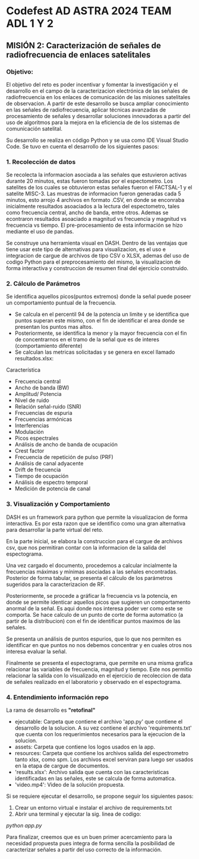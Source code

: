 # Codefest AD ASTRA 2024 TEAM ADL 1 Y 2

## MISIÓN 2: Caracterización de señales de radiofrecuencia de enlaces satelitales

### Objetivo: 

El objetivo del reto es poder incentivar y fomentar la investigación y el desarrollo en el campo de la caracterizacion electrónica de las señales de radiofrecuencia en los enlaces de comunicación de las misiones satelitales
de observacion. A partir de este desarrollo se busca ampliar conocimiento en las señales de radiofrecuencia, aplicar técnicas avanzadas de procesamiento de señales y desarrollar soluciones innovadoras a partir del uso de algoritmos para la mejora en la eficiencia de 
de los sistemas de comunicación satelital.


Su desarrollo se realiza en código Python y se usa como IDE Visual Studio Code. Se tuvo en cuenta el desarrollo de los siguientes pasos:

### 1. Recolección de datos

Se recolecta la informacion asociada a las señales que estuvieron activas durante 20 minutos, estas fueron tomadas por el espectometro. Los satelites de los cuales se obtuvieron estas señales
fueron el FACTSAL-1 y el satelite MISC-3. Las muestras de informacion fueron generadas cada 5 minutos, esto arrojo 4 archivos en formato .CSV, en donde se enconraba inicialmente resultados asoaciados a la lectura del espectometro, tales como frecuencia central, ancho de banda, entre otros.
Ademas se econtraron resultados asoaciado a magnitud vs frecuencia y magnitud vs frecuencia vs tiempo. El pre-procesamiento de esta información se hizo mediante el uso de pandas.


Se construye una herramienta visual en DASH. Dentro de las ventajas que tiene usar este tipo de alternativas para visualizacion, es el uso e integracion de cargue de archivos de tipo CSV o XLSX, 
ademas del uso de codigo Python para el preprocesamiento del mismo, la visualizacion de forma interactiva y construccion de resumen final del ejercicio construido. 


### 2. Cálculo de Parámetros

Se identifica aquellos picos(puntos extremos) donde la señal puede poseer un comportamiento puntual de la frecuencia.

* Se calcula en el percentil 94 de la potencia un limite y se identifica que puntos superan este mismo, con el fin de identificar el area donde se presentan los puntos mas altos.
* Posteriormente, se identifica la menor y la mayor frecuencia con el fin de concentrarnos en el tramo de la señal que es de interes (comportamiento diferente)
* Se calculan las metricas solicitadas y se genera en excel llamado resultados.xlsx:

Característica

* Frecuencia central
* Ancho de banda (BW)
* Amplitud/ Potencia
* Nivel de ruido
* Relación señal-ruido (SNR) 
* Frecuencias de espuria
* Frecuencias armónicas
* Interferencias
* Modulación
* Picos espectrales 
* Análisis de ancho de banda de ocupación
* Crest factor
* Frecuencia de repetición de pulso (PRF)
* Análisis de canal adyacente
* Drift de frecuencia
* Tiempo de ocupación
* Análisis de espectro temporal
* Medición de potencia de canal

### 3. Visualización y Comportamiento

DASH es un framework para python que permite la visualizacion de forma interactiva. Es por esta razon que se identifico como una gran alternativa para desarrollar
la parte virtual del reto.

En la parte inicial, se elabora la construccion para el cargue de archivos csv, que nos permitiran contar con la informacion de la salida del espectograma. 

Una vez cargado el documento, procedemos a calcular incialmente la frecuencias máximas y mínimas asociadas a las señales encontradas. Posterior de forma tabular,
se presenta el cálculo de los parámetros sugeridos para la caracterizacion de RF.

Posteriormente, se procede a gráficar la frecuencia vs la potencia, en donde se permite identicar aquellos picos que sugieren un comportamento anormal de la señal.
Es aqui donde nos interesa poder ver como este se comporta. Se hace calculo de un punto de corte de forma automatico (a partir de la distribucion) con el fin de identificar puntos maximos de las señales.

Se presenta un análisis de puntos espurios, que lo que nos permiten es identificar en que puntos no nos debemos concentrar y en cuales otros nos interesa evaluar la señal.

Finalmente se presenta el espectograma, que permite en una misma grafica relacionar las variables de frecuencia, magnitud y tiempo. Este nos permitio relacionar la salida con lo visualizado en el ejercicio de recoleccion de data de señales realizado en el laboratorio y observado 
en el espectograma. 


### 4. Entendimiento información repo

La rama de desarrollo es **"retofinal"**

* ejecutable: Carpeta que contiene el archivo 'app.py' que contiene el desarrollo de la solucion. A su vez contiene el archivo 'requirements.txt' que cuenta con los requerimientos 
necesarios para la ejecucion de la solucion. 
* assets: Carpeta que contiene los logos usados en la app.
* resources: Carpeta que contiene los archivos salida del espectrometro tanto xlsx, como spm. Los archivos excel serviran para luego ser usados en la etapa de cargue de documentos.
* 'results.xlsx': Archivo salida que cuenta con las caracteristicas identificadas en las señales, este se calcula de forma automatica.
* 'video.mp4': Video de la solución propuesta.


Si se requiere ejecutar el desarrollo, se propone seguir los siguientes pasos:

1. Crear un entorno virtual e instalar el archivo de requirements.txt
2. Abrir una terminal y ejecutar la sig. linea de codigo:

*python app.py*


Para finalizar, creemos que es un buen primer acercamiento para la necesidad propuesta pues integra de forma sencilla la posibilidad de caracterizar señales a partir del uso correcto de la información.









